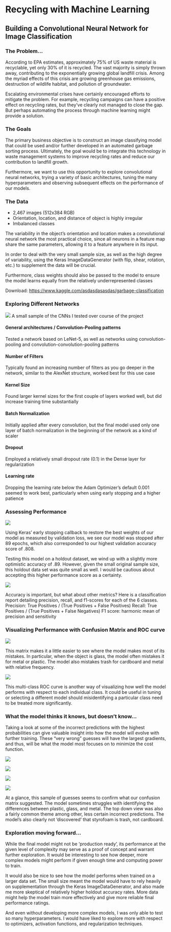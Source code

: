# Recycling with Machine Learning

## Building a Convolutional Neural Network for Image Classification

### The Problem...

According to EPA estimates, approximately 75% of US waste material is recyclable, yet only 30% of it is recycled. The vast majority is simply thrown away, contributing to the exponentially growing global landfill crisis. Among the myriad effects of this crisis are growing greenhouse gas emissions, destruction of wildlife habitat, and pollution of groundwater.

Escalating environmental crises have certainly encouraged efforts to mitigate the problem. For example, recycling campaigns can have a positive effect on recycling rates, but they’ve clearly not managed to close the gap. But perhaps automating the process through machine learning might provide a solution.

### The Goals

The primary business objective is to construct an image classifying model that could be used and/or further developed in an automated garbage sorting process. Ultimately, the goal would be to integrate this technology in waste management systems to improve recycling rates and reduce our contribution to landfill growth.

Furthermore, we want to use this opportunity to explore convolutional neural networks, trying a variety of basic architectures, tuning the many hyperparameters and observing subsequent effects on the performance of our models.


### The Data

 - 2,467 images (512x384 RGB)
 - Orientation, location, and distance of object is highly irregular
 - Imbalanced classes

The variability in the object’s orientation and location makes a convolutional neural network the most practical choice, since all neurons in a feature map share the same parameters, allowing it to a feature anywhere in its input.

In order to deal with the very small sample size, as well as the high degree of variability, using the Keras ImageDataGenerator (with flip, shear, rotation, etc.) to supplement the data will be crucial. 

Furthermore, class weights should also be passed to the model to ensure the model learns equally from the relatively underrepresented classes

Download: https://www.kaggle.com/asdasdasasdas/garbage-classification

### Exploring Different Networks

![](readme_images/model_comparisons.png)
A small sample of the CNNs I tested over course of the project

#### General architectures / Convolution-Pooling patterns
  Tested a network based on LeNet-5, as well as networks using convolution-pooling and convolution-convolution-pooling patterns
#### Number of Filters
  Typically found an increasing number of filters as you go deeper in the network, similar to the AlexNet structure, worked best for this use case
#### Kernel Size
  Found larger kernel sizes for the first couple of layers worked well, but did increase training time substantially
#### Batch Normalization
  Initially applied after every convolution, but the final model used only one layer of batch normalization in the beginning of the network as a kind of scaler
#### Dropout
  Employed a relatively small dropout rate (0.1) in the Dense layer for regularization
#### Learning rate
  Dropping the learning rate below the Adam Optimizer’s default 0.001 seemed to work best, particularly when using early stopping and a higher patience
 
### Assessing Performance

![](readme_images/val_scores.png)

Using Keras’ early stopping callback to restore the best weights of our model as measured by validation loss, we see our model was stopped after 89 epochs, which also corresponded to our highest validation accuracy score of .808.

Testing this model on a holdout dataset, we wind up with a slightly more optimistic accuracy of .89. However, given the small original sample size, this holdout data set was quite small as well. I would be cautious about accepting this higher performance score as a certainty.

![](readme_images/cat_report.png)

Accuracy is important, but what about other metrics? Here is a classification report detailing precision, recall, and f1-scores for each of the 6 classes.
Precision: True Positives / (True Positives + False Positives)
Recall: True Positives / (True Positives + False Negatives)
F1 score: harmonic mean of precision and sensitivity

### Visualizing Performance with Confusion Matrix and ROC curve

![](readme_images/conf_mat.png)

This matrix makes it a little easier to see where the model makes most of its mistakes. In particular, when the object is glass, the model often mistakes it for metal or plastic. The model also mistakes trash for cardboard and metal with relative frequency.

![](readme_images/ROC.png)

This multi-class ROC curve is another way of visualizing how well the model performs with respect to each individual class. It could be useful in tuning or selecting a different model should misidentifying a particular class need to be treated more significantly.

### What the model thinks it knows, but doesn’t know...

Taking a look at some of the incorrect predictions with the highest probabilities can give valuable insight into how the model will evolve with further training. These “very wrong” guesses will have the largest gradients, and thus, will be what the model most focuses on to minimize the cost function.
 
 ![](readme_images/incorrect1.png)
 
 ![](readme_images/incorrect2.png)
 
 ![](readme_images/incorrect3.png)
 
 ![](readme_images/incorrect4.png)

At a glance, this sample of guesses seems to confirm what our confusion matrix suggested. The model sometimes struggles with identifying the differences between plastic, glass, and metal. The top down view was also a fairly common theme among other, less certain incorrect predictions. The model’s also clearly not ‘discovered’ that styrofoam is trash, not cardboard.

### Exploration moving forward...

While the final model might not be ‘production ready’, its performance at the given level of complexity may serve as a proof of concept and warrant further exploration. It would be interesting to see how deeper, more complex models might perform if given enough time and computing power to train. 


It would also be nice to see how the model performs when trained on a larger data set. The small size meant the model would have to rely heavily on supplementation through the Keras ImageDataGenerator, and also made me more skeptical of relatively higher holdout accuracy rates. More data might help the model train more effectively and give more reliable final performance ratings.


And even without developing more complex models, I was only able to test so many hyperparameters. I would have liked to explore more with respect to optimizers, activation functions, and regularization techniques.

